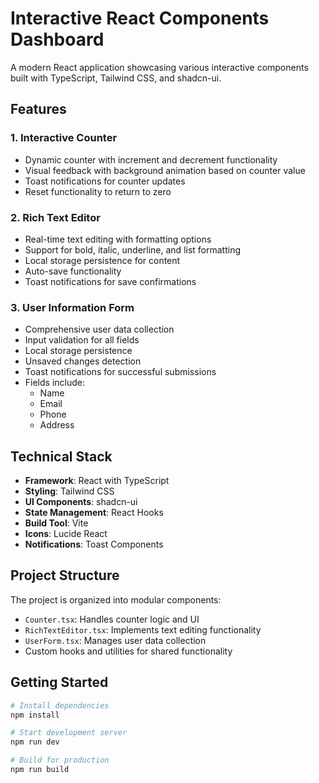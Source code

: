# Interactive React Components Dashboard

A modern React application showcasing various interactive components built with TypeScript, Tailwind CSS, and shadcn-ui.

## Features

### 1. Interactive Counter
- Dynamic counter with increment and decrement functionality
- Visual feedback with background animation based on counter value
- Toast notifications for counter updates
- Reset functionality to return to zero

### 2. Rich Text Editor
- Real-time text editing with formatting options
- Support for bold, italic, underline, and list formatting
- Local storage persistence for content
- Auto-save functionality
- Toast notifications for save confirmations

### 3. User Information Form
- Comprehensive user data collection
- Input validation for all fields
- Local storage persistence
- Unsaved changes detection
- Toast notifications for successful submissions
- Fields include:
  - Name
  - Email
  - Phone
  - Address

## Technical Stack

- **Framework**: React with TypeScript
- **Styling**: Tailwind CSS
- **UI Components**: shadcn-ui
- **State Management**: React Hooks
- **Build Tool**: Vite
- **Icons**: Lucide React
- **Notifications**: Toast Components

## Project Structure

The project is organized into modular components:
- `Counter.tsx`: Handles counter logic and UI
- `RichTextEditor.tsx`: Implements text editing functionality
- `UserForm.tsx`: Manages user data collection
- Custom hooks and utilities for shared functionality

## Getting Started

```sh
# Install dependencies
npm install

# Start development server
npm run dev

# Build for production
npm run build
```